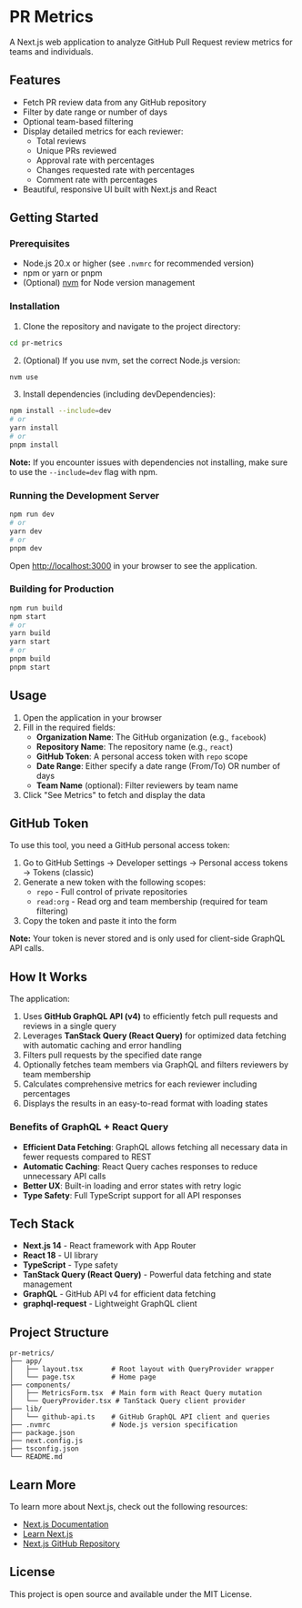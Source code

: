 # PR Metrics

A Next.js web application to analyze GitHub Pull Request review metrics for teams and individuals.

## Features

- Fetch PR review data from any GitHub repository
- Filter by date range or number of days
- Optional team-based filtering
- Display detailed metrics for each reviewer:
  - Total reviews
  - Unique PRs reviewed
  - Approval rate with percentages
  - Changes requested rate with percentages
  - Comment rate with percentages
- Beautiful, responsive UI built with Next.js and React

## Getting Started

### Prerequisites

- Node.js 20.x or higher (see `.nvmrc` for recommended version)
- npm or yarn or pnpm
- (Optional) [nvm](https://github.com/nvm-sh/nvm) for Node version management

### Installation

1. Clone the repository and navigate to the project directory:
```bash
cd pr-metrics
```

2. (Optional) If you use nvm, set the correct Node.js version:
```bash
nvm use
```

3. Install dependencies (including devDependencies):
```bash
npm install --include=dev
# or
yarn install
# or
pnpm install
```

**Note:** If you encounter issues with dependencies not installing, make sure to use the `--include=dev` flag with npm.

### Running the Development Server

```bash
npm run dev
# or
yarn dev
# or
pnpm dev
```

Open [http://localhost:3000](http://localhost:3000) in your browser to see the application.

### Building for Production

```bash
npm run build
npm start
# or
yarn build
yarn start
# or
pnpm build
pnpm start
```

## Usage

1. Open the application in your browser
2. Fill in the required fields:
   - **Organization Name**: The GitHub organization (e.g., `facebook`)
   - **Repository Name**: The repository name (e.g., `react`)
   - **GitHub Token**: A personal access token with `repo` scope
   - **Date Range**: Either specify a date range (From/To) OR number of days
   - **Team Name** (optional): Filter reviewers by team name
3. Click "See Metrics" to fetch and display the data

## GitHub Token

To use this tool, you need a GitHub personal access token:

1. Go to GitHub Settings → Developer settings → Personal access tokens → Tokens (classic)
2. Generate a new token with the following scopes:
   - `repo` - Full control of private repositories
   - `read:org` - Read org and team membership (required for team filtering)
3. Copy the token and paste it into the form

**Note:** Your token is never stored and is only used for client-side GraphQL API calls.

## How It Works

The application:
1. Uses **GitHub GraphQL API (v4)** to efficiently fetch pull requests and reviews in a single query
2. Leverages **TanStack Query (React Query)** for optimized data fetching with automatic caching and error handling
3. Filters pull requests by the specified date range
4. Optionally fetches team members via GraphQL and filters reviewers by team membership
5. Calculates comprehensive metrics for each reviewer including percentages
6. Displays the results in an easy-to-read format with loading states

### Benefits of GraphQL + React Query

- **Efficient Data Fetching**: GraphQL allows fetching all necessary data in fewer requests compared to REST
- **Automatic Caching**: React Query caches responses to reduce unnecessary API calls
- **Better UX**: Built-in loading and error states with retry logic
- **Type Safety**: Full TypeScript support for all API responses

## Tech Stack

- **Next.js 14** - React framework with App Router
- **React 18** - UI library
- **TypeScript** - Type safety
- **TanStack Query (React Query)** - Powerful data fetching and state management
- **GraphQL** - GitHub API v4 for efficient data fetching
- **graphql-request** - Lightweight GraphQL client

## Project Structure

```
pr-metrics/
├── app/
│   ├── layout.tsx       # Root layout with QueryProvider wrapper
│   └── page.tsx         # Home page
├── components/
│   ├── MetricsForm.tsx  # Main form with React Query mutation
│   └── QueryProvider.tsx # TanStack Query client provider
├── lib/
│   └── github-api.ts    # GitHub GraphQL API client and queries
├── .nvmrc               # Node.js version specification
├── package.json
├── next.config.js
├── tsconfig.json
└── README.md
```

## Learn More

To learn more about Next.js, check out the following resources:

- [Next.js Documentation](https://nextjs.org/docs)
- [Learn Next.js](https://nextjs.org/learn)
- [Next.js GitHub Repository](https://github.com/vercel/next.js)

## License

This project is open source and available under the MIT License.
